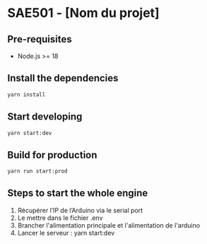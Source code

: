 # SAE501 - [Nom du projet]

## Pre-requisites

- Node.js >= 18

## Install the dependencies

```bash
yarn install
```

## Start developing

```bash
yarn start:dev
```

## Build for production

```bash
yarn run start:prod
```

## Steps to start the whole engine

1. Récupérer l’IP de l’Arduino via le serial port
2. Le mettre dans le fichier .env
3. Brancher l'alimentation principale et l'alimentation de l'arduino
4. Lancer le serveur : yarn start:dev
